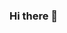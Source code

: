 ### Hi there 👋

<!--
**defyspace/defyspace** is a ✨ _special_ ✨ repository because its `README.md` (this file) appears on your GitHub profile.

Here are some ideas to get you started:

- 🔭 I’m currently working on github pages as a fun side project.
- 🌱 I’m currently learning coding.
- 📫 How to reach me: you cant.
- 😄 Pronouns: im inside/your walls.
- ⚡ Fun fact: yes.
-->

